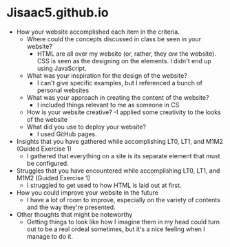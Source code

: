 # Jisaac5.github.io
- How your website accomplished each item in the criteria.
    - Where could the concepts discussed in class be seen in your website?
        - HTML are all over my website (or, rather, they *are* the website). CSS is seen as the designing on the elements. I didn't end up using JavaScript.
    - What was your inspiration for the design of the website?
        - I can't give specific examples, but I referenced a bunch of personal websites
    - What was your approach in creating the content of the website?
        - I included things relevant to me as someone in CS
    - How is your website creative?
         -I applied some creativity to the looks of the website
    - What did you use to deploy your website?
        - I used GitHub pages.
- Insights that you have gathered while accomplishing LT0, LT1, and M1M2 (Guided Exercise 1)
    - I gathered that everything on a site is its separate element that must be configured.
- Struggles that you have encountered while accomplishing LT0, LT1, and M1M2 (Guided Exercise 1)
    - I struggled to get used to how HTML is laid out at first.
- How you could improve your website in the future
    - I have a lot of room to improve, especially on the variety of contents and the way they're presented.
- Other thoughts that might be noteworthy
    - Getting things to look like how I imagine them in my head could turn out to be a real ordeal sometimes, but it's a nice feeling when I manage to do it.